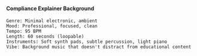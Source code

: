 #### Compliance Explainer Background

```
Genre: Minimal electronic, ambient
Mood: Professional, focused, clean
Tempo: 95 BPM
Length: 60 seconds (loopable)
Instruments: Soft synth pads, subtle percussion, light piano
Vibe: Background music that doesn't distract from educational content
```
